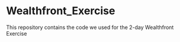 # Wealthfront_Exercise
This repository contains the code we used for the 2-day Wealthfront Exercise
